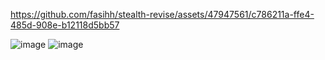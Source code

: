 

https://github.com/fasihh/stealth-revise/assets/47947561/c786211a-ffe4-485d-908e-b12118d5bb57

![image](https://github.com/fasihh/stealth-revise/assets/47947561/5c273460-8a9e-4851-9bc2-3fc71cc7b0f8)
![image](https://github.com/fasihh/stealth-revise/assets/47947561/01e83c08-dcc2-4fad-add3-be0622069b72)
